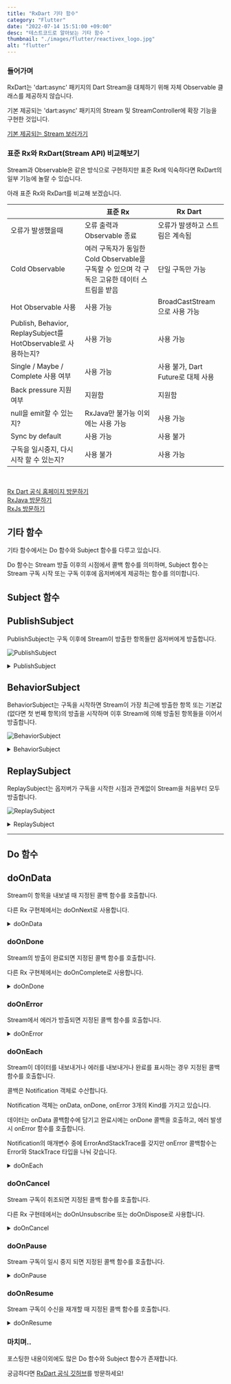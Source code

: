 ```yaml
---
title: "RxDart 기타 함수"
category: "Flutter"
date: "2022-07-14 15:51:00 +09:00"
desc: "테스트코드로 알아보는 기타 함수 "
thumbnail: "./images/flutter/reactivex_logo.jpg"
alt: "flutter"
---
```


### 들어가며

RxDart는 'dart:async' 패키지의 Dart Stream을 대체하기 위해 자체 Observable 클래스를 제공하지 않습니다.

기본 제공되는 'dart:async' 패키지의 Stream 및 StreamController에 확장 기능을 구현한 것입니다.

<a href="https://api.dart.dev/stable/2.9.0/dart-async/Stream-class.html" target="_blank">기본 제공되는 Stream 보러가기</a>

### 표준 Rx와 RxDart(Stream API) 비교해보기
Stream과 Observable은 같은 방식으로 구현하지만 표준 Rx에 익숙하다면 RxDart의 일부 기능에 놀랄 수 있습니다.

아래 표준 Rx와 RxDart를 비교해 보겠습니다.

|  | **표준 Rx** | **Rx Dart** |
|---| --- | --- |
| 오류가 발생했을때 | 오류 출력과 Observable 종료  | 오류가 발생하고 스트림은 계속됨 |
| Cold Observable | 여러 구독자가 동일한 Cold Observable을 구독할 수 있으며 각 구독은 고유한 데이터 스트림을 받음 | 단일 구독만 가능 |
| Hot Observable 사용 | 사용 가능 | BroadCastStream으로 사용 가능 |
| Publish, Behavior, ReplaySubject를 HotObservable로 사용하는지? | 사용 가능 | 사용 가능 |
| Single / Maybe / Complete 사용 여부 | 사용 가능 | 사용 불가, Dart Future로 대체 사용 |
| Back pressure 지원 여부 | 지원함 | 지원함 |
| null을 emit할 수 있는지? | RxJava만 불가능 이외에는 사용 가능 | 사용 가능 |
| Sync by default | 사용 가능 | 사용 불가 |
| 구독을 일시중지, 다시 시작 할 수 있는지? | 사용 불가 | 사용 가능 |

<br>

<a href="https://pub.dev/documentation/rxdart/latest/rx/Rx-class.html" target="_blank">Rx Dart 공식 홈페이지 방문하기</a>
<br>
<a href="http://reactivex.io/RxJava/javadoc/io/reactivex/Observable.html" target="_blank">RxJava 방문하기</a>
<br>
<a href="https://rxjs-dev.firebaseapp.com/api/index" target="_blank">RxJs 방문하기</a>

## 기타 함수
기타 함수에서는 Do 함수와 Subject 함수를 다루고 있습니다.

Do 함수는 Stream 방출 이후의 시점에서 콜백 함수를 의미하며, Subject 함수는 Stream 구독 시작 또는 구독 이후에 옵저버에게 제공하는 함수를 의미합니다.

## Subject 함수
## PublishSubject
PublishSubject는 구독 이후에 Stream이 방출한 항목들만 옵저버에게 방출합니다.

![PublishSubject](https://user-images.githubusercontent.com/85836879/179347921-b16819f4-2d68-48aa-984e-2c0e469da82b.png)

<details>

<summary> PublishSubject </summary>

```js
test('PublishSubject를 이용해 구독한 모든 항목들을 옵저버에게 방출해야 한다. ', () async {
    // given
    final subject = PublishSubject<int>();

    // when
    scheduleMicrotask(() {
      subject.add(1);
      subject.add(2);
      subject.add(3);
      subject.close();
    });

    // then
    await expectLater(subject.stream, emitsInOrder([1, 2, 3, emitsDone]));
}, timeout: const Timeout(Duration(seconds: 10)));
```
</details>


## BehaviorSubject
BehaviorSubject는 구독을 시작하면 Stream이 가장 최근에 방출한 항목 또는 기본값(없다면 첫 번째 항목)의 방출을 시작하며 이후 Stream에 의해 방출된 항목들을 이어서 방출합니다.

![BehaviorSubject](https://user-images.githubusercontent.com/85836879/179347859-3026f13d-89f5-47f4-920d-b7b262daf872.png)

<details>

<summary> BehaviorSubject </summary>

```java
test(
      'BehaviorSubject를 이용해 구독 이후 Stream이 최근에 방출한 항목을 방출하고 없는 경우 기본값 또는 최근값을 옵저버에게 방출해야 한다.',
      () async {
    // given
    final unseeded = BehaviorSubject<int>(),
        seeded = BehaviorSubject<int>.seeded(0);

    // when
    unseeded.add(1);
    unseeded.add(2);
    unseeded.add(3);

    // then
    await expectLater(unseeded.stream, emits(3));
    await expectLater(unseeded.stream, emits(3));
    await expectLater(unseeded.stream, emits(3));

    await expectLater(seeded.stream, emits(0));
}, timeout: const Timeout(Duration(seconds: 10)));
```
</details>

## ReplaySubject
ReplaySubject는 옵저버가 구독을 시작한 시점과 관계없이 Stream을 처음부터 모두 방출합니다.

![ReplaySubject](https://user-images.githubusercontent.com/85836879/179347886-b173de5b-0a04-4a53-ac5c-2e43aab389d6.png)

<details>

<summary> ReplaySubject </summary>


```js
test('ReplaySubject를 이용해 옵저버가 Stream을 처음부터 방출해야 한다.', () async {
    // given
    final subject = ReplaySubject<int>();

    // when
    subject.add(1);
    subject.add(2);
    subject.add(3);

    // then
    await expectLater(subject.stream, emitsInOrder([1, 2, 3]));
}, timeout: const Timeout(Duration(seconds: 10)));
```
</details>

---
## Do 함수

## doOnData
Stream이 항목을 내보낼 때 지정된 콜백 함수를 호출합니다.

다른 Rx 구현체에서는 doOnNext로 사용합니다.

<details>

<summary> doOnData </summary>

```js
test('Stream이 항목을 방출할 때 지정된 콜백 함수를 호출해야 한다.', () async {
    // given
    var onDataCalled = false;
    var temp = Stream.value(1);

    // when
    final stream = temp.doOnData((_) => onDataCalled = true);

    // then
    await expectLater(stream, emits(1));
    await expectLater(onDataCalled, true);
}, timeout: const Timeout(Duration(seconds: 10)));

test('BroadCastStream에서 doOnData는 1번만 호출되어야 한다.', () async {
    // given
    final actual = <int>[];
    final controller = BehaviorSubject<int>(sync: true);

    // when
    final stream = controller.stream.transform(
      DoStreamTransformer(onData: (element) => actual.add(element)),
    );
    stream.listen(null);
    stream.listen(null);
    controller.add(1);
    controller.add(2);

    // then
    await expectLater(actual, const [1, 2]);
    await controller.close();
}, timeout: const Timeout(Duration(seconds: 10)));
```
</details>

### doOnDone
Stream의 방출이 완료되면 지정된 콜백 함수를 호출합니다.

다른 Rx 구현체에서는 doOnComplete로 사용합니다.

<details>

<summary> doOnDone </summary>

```js
test('Stream이 종료되면 doOnDone 콜백 함수가 호출되어야 한다.', () async {
    // given
    var onDoneCalled = false;
    const temp = Stream<void>.empty();

    // when
    final stream = temp.doOnDone(() => onDoneCalled = true);

    // then
    await expectLater(stream, emitsDone);
    await expectLater(onDoneCalled, isTrue);
}, timeout: const Timeout(Duration(seconds: 10)));
```
</details>

### doOnError
Stream에서 에러가 방출되면 지정된 콜백 함수를 호출합니다.

<details>

<summary> doOnError </summary>

```js
test('에러가 방출되었을때 doOnError가 호출되어야 한다.', () async {
    // given
    var onErrorCalled = false;
    final temp = Stream<void>.error(Exception());

    // when
    final stream = temp.doOnError(
      (_, StackTrace stackTrace) => onErrorCalled = true,
    );

    // then
    await expectLater(stream, emitsError(isException));
    await expectLater(onErrorCalled, isTrue);
}, timeout: const Timeout(Duration(seconds: 10)));

test('broadCastStream에서 에러가 발생했을떄, doOnError는 1번만 호출되어야 한다.', () async {
    // given
    var count = 0;
    final subject = BehaviorSubject<int>(sync: true);

    // when
    final stream = subject.stream.doOnError((_, __) => count++);
    stream.listen(null, onError: (_, __) {});
    stream.listen(null, onError: (_, __) {});
    subject.addError(Exception());
    subject.addError(Exception());
    subject.addError(Exception());

    // then
    await expectLater(count, 3);
    await subject.close();
}, timeout: const Timeout(Duration(seconds: 10)));
```
</details>

### doOnEach
Stream이 데이터를 내보내거나 에러를 내보내거나 완료를 표시하는 경우 지정된 콜백 함수를 호출합니다.

콜백은 Notification 객체로 수산합니다.

Notification 객체는 onData, onDone, onError 3개의 Kind를 가지고 있습니다.

데이터는 onData 콜백함수에 담기고 완료시에는 onDone 콜백을 호출하고, 에러 발생시 onError 함수를 호출합니다.

Notification의 매개변수 중에 ErrorAndStackTrace를 갖지만 onError 콜백함수는 Error와 StackTrace 타입을 나눠 갖습니다.

<details>

<summary> doOnEach </summary>

```java
test('Data, Error, Done의 Notification이 있을때 doOnEach를 호출해야 한다.', () async {
    // given
    StackTrace? stackTrace;
    final exception = Exception();
    final actual = <Notification<int>>[];
    final temp = Stream.value(1).concatWith([Stream<int>.error(exception)]);

    // when
    final stream = temp.doOnEach((notification) {
      actual.add(notification);

      if (notification.isOnError) {
        stackTrace = notification.errorAndStackTrace?.stackTrace;
      }
    });

    // then
    await expectLater(
      stream,
      emitsInOrder(<dynamic>[1, emitsError(isException), emitsDone]),
    );

    await expectLater(actual, [
      Notification.onData(1),
      Notification<int>.onError(exception, stackTrace),
      Notification<int>.onDone(),
    ]);
}, timeout: const Timeout(Duration(seconds: 10)));

test('BroadCastStream에서 doOnEach는 1번만 호출되어야 한다.', () async {
    // given
    var count = 0;
    final controller = StreamController<int>.broadcast(sync: true);
    final stream = controller.stream.transform(
      DoStreamTransformer(onEach: (_) => count++),
    );

    // when
    stream.listen(null);
    stream.listen(null);
    controller.add(1);
    controller.add(2);
    controller.add(3);

    // then
    await expectLater(count, 3);
    await controller.close();
}, timeout: const Timeout(Duration(seconds: 10)));
```
</details>

### doOnCancel
Stream 구독이 취조되면 지정된 콜백 함수를 호출합니다.

다른 Rx 구현테에서는 doOnUnsubscribe 또는 doOnDispose로 사용합니다.

<details>

<summary> doOnCancel </summary>

```js
test('구독을 취소하였을 때, doOnCancel가 호출되어야 한다.', () async {
    // given
    var onCancelCalled = false;
    final stream = Stream.value(1);

    // when
    await stream.doOnCancel(() => onCancelCalled = true).listen(null).cancel();

    // then
    await expectLater(onCancelCalled, isTrue);
}, timeout: const Timeout(Duration(seconds: 10)));

test('BroadCastStream에서 dpOnCancel가 1번만 호출되어야 한다.', () async {
    // given
    var count = 0;
    final subject = BehaviorSubject<int>(sync: true);

    // when
    final stream = subject.doOnCancel(() => count++);
    await stream.listen(null).cancel();
    await stream.listen(null).cancel();

    // then
    await expectLater(count, 2);
    await subject.close();
}, timeout: const Timeout(Duration(seconds: 10)));
```
</details>

### doOnPause
Stream 구독이 일시 중지 되면 지정된 콜백 함수를 호출합니다.

<details>

<summary> doOnPause </summary>

```js
test('구독이 일시 중지되면 doOnPause가 호출되어야 한다.', () async {
    // given
    var onPauseCalled = false;
    var temp = Stream.value(1);

    // when
    final stream = temp.doOnPause(() => onPauseCalled = true);

    // then
    stream.listen(null, onDone: expectAsync0(() {
      expect(onPauseCalled, isTrue);
    }))
      ..pause()
      ..resume();
}, timeout: const Timeout(Duration(seconds: 10)));
```
</details>

### doOnResume
Stream 구독이 수신을 재개할 때 지정된 콜백 함수를 호출합니다.

<details>

<summary> doOnResume </summary>

```js
test('구독 취소후 재구독을 할 때 doOnResume가 호출되어야 한다.', () async {
    // given
    var onResumeCalled = false;
    var temp = Stream.value(1);

    // when
    final stream = temp.doOnResume(() => onResumeCalled = true);

    // then
    stream.listen(null, onDone: expectAsync0(() {
      expect(onResumeCalled, isTrue);
    }))
      ..pause()
      ..resume();
}, timeout: const Timeout(Duration(seconds: 10)));
```
</details>

### 마치며..
포스팅한 내용이외에도 많은 Do 함수와 Subject 함수가 존재합니다.

궁금하다면 <a href="https://github.com/ReactiveX/rxdart" target="_blank">RxDart 공식 깃허브</a>를 방문하세요!
